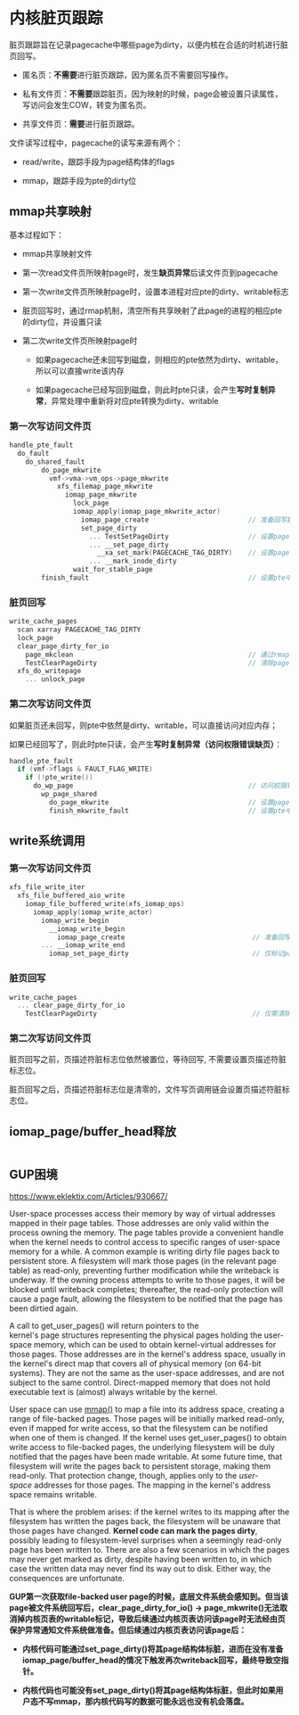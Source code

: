 # 内核脏页跟踪

脏页跟踪旨在记录pagecache中哪些page为dirty，以便内核在合适的时机进行脏页回写。

- 匿名页：**不需要**进行脏页跟踪，因为匿名页不需要回写操作。

- 私有文件页：**不需要**跟踪脏页，因为映射的时候，page会被设置只读属性，写访问会发生COW，转变为匿名页。

- 共享文件页：**需要**进行脏页跟踪。

文件读写过程中，pagecache的读写来源有两个：

- read/write，跟踪手段为page结构体的flags

- mmap，跟踪手段为pte的dirty位

## mmap共享映射

基本过程如下：

- mmap共享映射文件

- 第一次read文件页所映射page时，发生**缺页异常**后读文件页到pagecache

- 第一次write文件页所映射page时，设置本进程对应pte的dirty、writable标志

- 脏页回写时，通过rmap机制，清空所有共享映射了此page的进程的相应pte的dirty位，并设置只读

- 第二次write文件页所映射page时
  
  - 如果pagecache还未回写到磁盘，则相应的pte依然为dirty、writable，所以可以直接write该内存
  
  - 如果pagecache已经写回到磁盘，则此时pte只读，会产生**写时复制异常**，异常处理中重新将对应pte转换为dirty、writable

### 第一次写访问文件页

```c
handle_pte_fault
  do_fault
    do_shared_fault
        do_page_mkwrite
          vmf->vma->vm_ops->page_mkwrite
            xfs_filemap_page_mkwrite
              iomap_page_mkwrite
                lock_page
                iomap_apply(iomap_page_mkwrite_actor)
                  iomap_page_create                         // 准备回写数据结构 ！
                  set_page_dirty
                    ... TestSetPageDirty                    // 设置page结构体中的PageDirty
                    ... __set_page_dirty
                      __xa_set_mark(PAGECACHE_TAG_DIRTY)    // 设置pagecache xarray中的tag，用于write_cache_pages中的scan
                    ... __mark_inode_dirty
                wait_for_stable_page
        finish_fault                                        // 设置pte中的writable，dirty位硬件自动设置
```

### 脏页回写

```c
write_cache_pages
  scan xarray PAGECACHE_TAG_DIRTY
  lock_page
  clear_page_dirty_for_io
    page_mkclean                                            // 通过rmap机制清除pte的dirty、writable标志
    TestClearPageDirty                                      // 清除page结构体中的PageDirty
  xfs_do_writepage
    ... unlock_page
```

### 第二次写访问文件页

如果脏页还未回写，则pte中依然是dirty、writable，可以直接访问对应内存；

如果已经回写了，则此时pte只读，会产生**写时复制异常（访问权限错误缺页）**：

```c
handle_pte_fault
  if (vmf->flags & FAULT_FLAG_WRITE)
    if (!pte_write())
      do_wp_page                                            // 访问权限错误
        wp_page_shared
          do_page_mkwrite                                   // 设置page结构体中的PageDirty
          finish_mkwrite_fault                              // 设置pte中的writable，dirty位硬件自动设置
```

## write系统调用

### 第一次写访问文件页

```c
xfs_file_write_iter
  xfs_file_buffered_aio_write
    iomap_file_buffered_write(xfs_iomap_ops)
      iomap_apply(iomap_write_actor)
        iomap_write_begin
          __iomap_write_begin
            iomap_page_create                                // 准备回写数据结构 ！
        ... __iomap_write_end
          iomap_set_page_dirty                               // 仅标记page结构体的PageDirty即可
```

### 脏页回写

```c
write_cache_pages
  ... clear_page_dirty_for_io
    TestClearPageDirty                                       // 仅需清除page结构体的PageDirty即可
```

### 第二次写访问文件页

脏页回写之前，页描述符脏标志位依然被置位，等待回写, 不需要设置页描述符脏标志位。

脏页回写之后，页描述符脏标志位是清零的，文件写页调用链会设置页描述符脏标志位。

## iomap_page/buffer_head释放

```c

```

## GUP困境

https://www.eklektix.com/Articles/930667/

User-space processes access their memory by way of virtual addresses mapped in their page tables. Those addresses are only valid within the process owning the memory. The page tables provide a convenient handle when the kernel needs to control access to specific ranges of user-space memory for a while. A common example is writing dirty file pages back to persistent store. A filesystem will mark those pages (in the relevant page table) as read-only, preventing further modification while the writeback is underway. If the owning process attempts to write to those pages, it will be blocked until writeback completes; thereafter, the read-only protection will cause a page fault, allowing the filesystem to be notified that the page has been dirtied again.

A call to get_user_pages() will return pointers to the kernel's page structures representing the physical pages holding the user-space memory, which can be used to obtain kernel-virtual addresses for those pages. Those addresses are in the kernel's address space, usually in the kernel's direct map that covers all of physical memory (on 64-bit systems). They are not the same as the user-space addresses, and are not subject to the same control. Direct-mapped memory that does not hold executable text is (almost) always writable by the kernel.

User space can use [mmap()](https://man7.org/linux/man-pages/man2/mmap.2.html) to map a file into its address space, creating a range of file-backed pages. Those pages will be initially marked read-only, even if mapped for write access, so that the filesystem can be notified when one of them is changed. If the kernel uses get_user_pages() to obtain write access to file-backed pages, the underlying filesystem will be duly notified that the pages have been made writable. At some future time, that filesystem will write the pages back to persistent storage, making them read-only. That protection change, though, applies only to the *user-space* addresses for those pages. The mapping in the kernel's address space remains writable.

That is where the problem arises: if the kernel writes to its mapping after the filesystem has written the pages back, the filesystem will be unaware that those pages have changed. **Kernel code can mark the pages dirty**, possibly leading to filesystem-level surprises when a seemingly read-only page has been written to. There are also a few scenarios in which the pages may never get marked as dirty, despite having been written to, in which case the written data may never find its way out to disk. Either way, the consequences are unfortunate.

**GUP第一次获取file-backed user page的时候，底层文件系统会感知到。但当该page被文件系统回写后，clear_page_dirty_for_io() -> page_mkwrite()无法取消掉内核页表的writable标记，导致后续通过内核页表访问该page时无法经由页保护异常通知文件系统做准备。但后续通过内核页表访问该page后：**

- **内核代码可能通过set_page_dirty()将其page结构体标脏，进而在没有准备iomap_page/buffer_head的情况下触发再次writeback回写，最终导致空指针。**

- **内核代码也可能没有set_page_dirty()将其page结构体标脏，但此时如果用户态不写mmap，那内核代码写的数据可能永远也没有机会落盘。**
